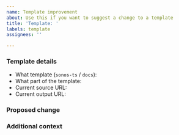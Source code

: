 ```yaml
---
name: Template improvement
about: Use this if you want to suggest a change to a template
title: 'Template: '
labels: template
assignees: ''

---
```


### Template details

<!-- What template do you suggest we change (see https://github.com/svrooij/sonos-api-docs/tree/main/generator/sonos-docs/templates)
- What template: sonos-ts 
- What part of the template: docs-service
- Current source URL: https://github.com/svrooij/sonos-api-docs/blob/main/generator/sonos-docs/templates/ts/docs-service.hbs
- Current output URL: https://github.com/svrooij/node-sonos-ts/blob/master/docs/sonos-device/services/alarm-clock-service.md
  or https://svrooij.io/node-sonos-ts/sonos-device/services/av-transport-service.html
-->

- What template (`sonos-ts` / `docs`):
- What part of the template: 
- Current source URL:
- Current output URL: 

### Proposed change

<!-- What do you suggest we change -->

### Additional context

<!-- Maybe a marked screenshot with the parts you propose we change -->
